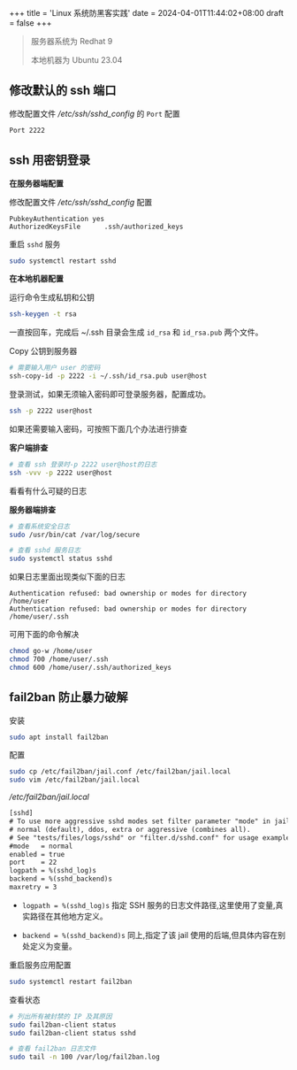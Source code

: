 +++
title = 'Linux 系统防黑客实践'
date = 2024-04-01T11:44:02+08:00
draft = false
+++



> 服务器系统为 Redhat 9
>
> 本地机器为 Ubuntu 23.04

## 修改默认的 ssh 端口

修改配置文件 */etc/ssh/sshd_config* 的 `Port` 配置

```txt
Port 2222
```



## ssh 用密钥登录

**在服务器端配置**

修改配置文件 */etc/ssh/sshd_config* 配置

```
PubkeyAuthentication yes
AuthorizedKeysFile      .ssh/authorized_keys
```

重启 `sshd` 服务

```bash
sudo systemctl restart sshd
```



**在本地机器配置**

运行命令生成私钥和公钥

```bash
ssh-keygen -t rsa
```

一直按回车，完成后 ~/.ssh 目录会生成 `id_rsa` 和 `id_rsa.pub` 两个文件。



Copy 公钥到服务器

```bash
# 需要输入用户 user 的密码
ssh-copy-id -p 2222 -i ~/.ssh/id_rsa.pub user@host
```



登录测试，如果无须输入密码即可登录服务器，配置成功。

```bash
ssh -p 2222 user@host
```



如果还需要输入密码，可按照下面几个办法进行排查



**客户端排查**

```bash
# 查看 ssh 登录时-p 2222 user@host的日志
ssh -vvv -p 2222 user@host
```

看看有什么可疑的日志



**服务器端排查**

```bash
# 查看系统安全日志
sudo /usr/bin/cat /var/log/secure

# 查看 sshd 服务日志
sudo systemctl status sshd
```



如果日志里面出现类似下面的日志

```log
Authentication refused: bad ownership or modes for directory /home/user
Authentication refused: bad ownership or modes for directory /home/user/.ssh
```



可用下面的命令解决

```bash
chmod go-w /home/user
chmod 700 /home/user/.ssh
chmod 600 /home/user/.ssh/authorized_keys
```



## fail2ban 防止暴力破解

安装

```bash
sudo apt install fail2ban
```



配置

```bash
sudo cp /etc/fail2ban/jail.conf /etc/fail2ban/jail.local
sudo vim /etc/fail2ban/jail.local
```



*/etc/fail2ban/jail.local*

```txt 
[sshd]
# To use more aggressive sshd modes set filter parameter "mode" in jail.local:
# normal (default), ddos, extra or aggressive (combines all).
# See "tests/files/logs/sshd" or "filter.d/sshd.conf" for usage example and details.
#mode   = normal
enabled = true
port    = 22
logpath = %(sshd_log)s
backend = %(sshd_backend)s
maxretry = 3
```

- `logpath = %(sshd_log)s` 指定 SSH 服务的日志文件路径,这里使用了变量,真实路径在其他地方定义。

- `backend = %(sshd_backend)s` 同上,指定了该 jail 使用的后端,但具体内容在别处定义为变量。



重启服务应用配置

```bash
sudo systemctl restart fail2ban
```



查看状态

```bash
# 列出所有被封禁的 IP 及其原因
sudo fail2ban-client status
sudo fail2ban-client status sshd

# 查看 fail2ban 日志文件
sudo tail -n 100 /var/log/fail2ban.log
```

